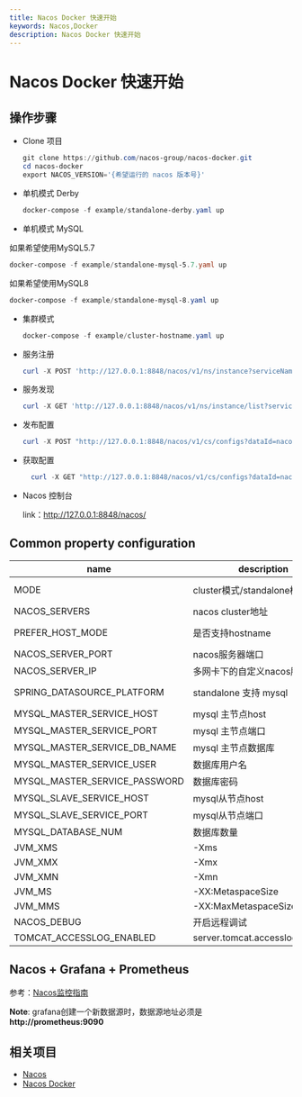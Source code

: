 ```yaml
---
title: Nacos Docker 快速开始
keywords: Nacos,Docker
description: Nacos Docker 快速开始
---
```


# Nacos Docker 快速开始

## 操作步骤

* Clone 项目

  ```powershell
  git clone https://github.com/nacos-group/nacos-docker.git
  cd nacos-docker
  export NACOS_VERSION='{希望运行的 nacos 版本号}'
  ```


* 单机模式 Derby

  ```powershell
  docker-compose -f example/standalone-derby.yaml up
  ```

* 单机模式 MySQL

 如果希望使用MySQL5.7

  ```powershell
  docker-compose -f example/standalone-mysql-5.7.yaml up
  ```

 如果希望使用MySQL8

  ```powershell
  docker-compose -f example/standalone-mysql-8.yaml up
  ```

* 集群模式

  ```powershell
  docker-compose -f example/cluster-hostname.yaml up 
  ```

* 服务注册

  ```powershell
  curl -X POST 'http://127.0.0.1:8848/nacos/v1/ns/instance?serviceName=nacos.naming.serviceName&ip=20.18.7.10&port=8080'
  ```
  
* 服务发现

    ```powershell
    curl -X GET 'http://127.0.0.1:8848/nacos/v1/ns/instance/list?serviceName=nacos.naming.serviceName'
    ```
    
* 发布配置

  ```powershell
  curl -X POST "http://127.0.0.1:8848/nacos/v1/cs/configs?dataId=nacos.cfg.dataId&group=test&content=helloWorld"
  ```
  
* 获取配置

  ```powershell
    curl -X GET "http://127.0.0.1:8848/nacos/v1/cs/configs?dataId=nacos.cfg.dataId&group=test"
  ```
* Nacos 控制台

  link：http://127.0.0.1:8848/nacos/

## Common property configuration 

| name                          | description                            | option                                 |
| ----------------------------- | -------------------------------------- | -------------------------------------- |
| MODE                          | cluster模式/standalone模式                     | cluster/standalone default **cluster** |
| NACOS_SERVERS                 | nacos cluster地址        | eg. ip1,ip2,ip3             |
| PREFER_HOST_MODE              | 是否支持hostname         | hostname/ip default **ip**             |
| NACOS_SERVER_PORT             | nacos服务器端口                      | default **8848**                       |
| NACOS_SERVER_IP             | 多网卡下的自定义nacos服务器IP                      |                         |
| SPRING_DATASOURCE_PLATFORM    | standalone 支持 mysql               | mysql / empty default empty            |
| MYSQL_MASTER_SERVICE_HOST     | mysql 主节点host                      |                                        |
| MYSQL_MASTER_SERVICE_PORT     | mysql 主节点端口             | default : **3306**                     |
| MYSQL_MASTER_SERVICE_DB_NAME  | mysql 主节点数据库           |                                        |
| MYSQL_MASTER_SERVICE_USER     | 数据库用户名            |                                        |
| MYSQL_MASTER_SERVICE_PASSWORD | 数据库密码            |                                        |
| MYSQL_SLAVE_SERVICE_HOST      | mysql从节点host                       |                                        |
| MYSQL_SLAVE_SERVICE_PORT      | mysql从节点端口              | default :3306                          |
| MYSQL_DATABASE_NUM      | 数据库数量             | default :2                          |
| JVM_XMS      |  -Xms             | default :2g                          |
| JVM_XMX      |  -Xmx            | default :2g                          |
| JVM_XMN      |  -Xmn           | default :1g                          |
| JVM_MS      |  -XX:MetaspaceSize          | default :128m                          |
| JVM_MMS      |  -XX:MaxMetaspaceSize          | default :320m                          |
| NACOS_DEBUG      |  开启远程调试          | y/n default :n                          |
| TOMCAT_ACCESSLOG_ENABLED      |  server.tomcat.accesslog.enabled         | default :false  

## Nacos + Grafana + Prometheus
参考：[Nacos监控指南](https://nacos.io/zh-cn/docs/monitor-guide.html)

**Note**:  grafana创建一个新数据源时，数据源地址必须是 **http://prometheus:9090**

## 相关项目

* [Nacos](https://github.com/alibaba/nacos)
* [Nacos Docker](https://github.com/nacos-group/nacos-docker)
